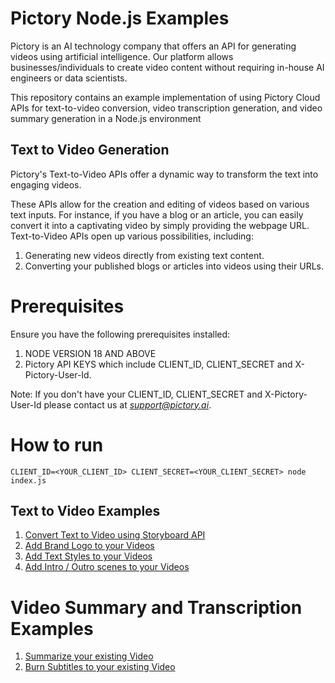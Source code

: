 # Pictory Node.js Examples

Pictory is an AI technology company that offers an API for generating videos using artificial intelligence. Our platform allows businesses/individuals to create video content without requiring in-house AI engineers or data scientists.

This repository contains an example implementation of using Pictory Cloud APIs for text-to-video conversion, video transcription generation, and video summary generation in a Node.js environment 

## Text to Video Generation

Pictory's Text-to-Video APIs offer a dynamic way to transform the text into engaging videos.

These APIs allow for the creation and editing of videos based on various text inputs. For instance, if you have a blog or an article, you can easily convert it into a captivating video by simply providing the webpage URL. Text-to-Video APIs open up various possibilities, including:

1. Generating new videos directly from existing text content.
2. Converting your published blogs or articles into videos using their URLs.

# Prerequisites
Ensure you have the following prerequisites installed:

1. NODE VERSION 18 AND ABOVE
3. Pictory API KEYS which include CLIENT_ID, CLIENT_SECRET and X-Pictory-User-Id.    

Note: If you don't have your CLIENT_ID, CLIENT_SECRET and X-Pictory-User-Id please contact us at *support@pictory.ai*.

# How to run
```shell
CLIENT_ID=<YOUR_CLIENT_ID> CLIENT_SECRET=<YOUR_CLIENT_SECRET> node index.js
```


## Text to Video Examples

1. [Convert Text to Video using Storyboard API](https://github.com/pictoryai/api-examples-node/tree/main/texttovideo/basic) 
2. [Add Brand Logo to your Videos](https://github.com/pictoryai/api-examples-node/tree/main/texttovideo/addbrandlogo) 
3. [Add Text Styles to your Videos](https://github.com/pictoryai/api-examples-node/tree/main/texttovideo/addtextstyles)
4. [Add Intro / Outro scenes to your Videos](https://github.com/pictoryai/api-examples-node/tree/main/texttovideo/introoutro)


# Video Summary and Transcription Examples
1. [Summarize your existing Video](https://github.com/pictoryai/api-examples-node/tree/main/videohighlights)
2. [Burn Subtitles to your existing Video](https://github.com/pictoryai/api-examples-node/tree/main/videotranscription)
